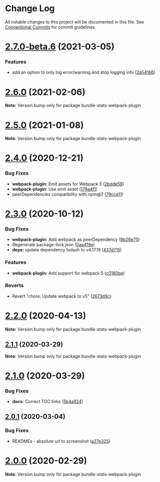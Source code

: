 # Change Log

All notable changes to this project will be documented in this file.
See [Conventional Commits](https://conventionalcommits.org) for commit guidelines.

# [2.7.0-beta.6](https://github.com/relative-ci/bundle-stats/compare/v2.6.0...v2.7.0-beta.6) (2021-03-05)


### Features

* add an option to only log error/warning and stop logging info ([2a54166](https://github.com/relative-ci/bundle-stats/commit/2a54166128cfb9180ecf69d669ab88d4da5ebb7e))





# [2.6.0](https://github.com/relative-ci/bundle-stats/compare/v2.5.0...v2.6.0) (2021-02-06)

**Note:** Version bump only for package bundle-stats-webpack-plugin





# [2.5.0](https://github.com/relative-ci/bundle-stats/compare/v2.4.0...v2.5.0) (2021-01-08)

**Note:** Version bump only for package bundle-stats-webpack-plugin





# [2.4.0](https://github.com/relative-ci/bundle-stats/compare/v2.3.0...v2.4.0) (2020-12-21)


### Bug Fixes

* **webpack-plugin:** Emit assets for Webpack 5 ([2bdde59](https://github.com/relative-ci/bundle-stats/commit/2bdde59d92bdb7533ce308b46aceedb3c1326bac))
* **webpack-plugin:** Use emit asset ([179a4f1](https://github.com/relative-ci/bundle-stats/commit/179a4f1c902cfe8785f0129e7abd525961483800))
* peerDependencies compatibility with npm@7 ([79cce11](https://github.com/relative-ci/bundle-stats/commit/79cce11e8b73618b1e2c5f1df81c35b8f03463f3))





# [2.3.0](https://github.com/relative-ci/bundle-stats/compare/v2.2.0...v2.3.0) (2020-10-12)


### Bug Fixes

* **webpack-plugin:** Add webpack as peerDependency ([8b26e75](https://github.com/relative-ci/bundle-stats/commit/8b26e75383b2f5c772ac6384d8c925a8dfe156e8))
* Regenerate package-lock.json ([0aa419e](https://github.com/relative-ci/bundle-stats/commit/0aa419e29b93f9ebebf1b8b79838d9e52044c9ef))
* **deps:** update dependency lodash to v4.17.19 ([437d715](https://github.com/relative-ci/bundle-stats/commit/437d715bcdce3da849bffc07de9b6aafc07f5d0e))


### Features

* **webpack-plugin:** Add support for webpack 5 ([c0180be](https://github.com/relative-ci/bundle-stats/commit/c0180bee22d978db72fd4f93d9d1a55c112e10a4))


### Reverts

* Revert "chore: Update webpack to v5" ([2673d9c](https://github.com/relative-ci/bundle-stats/commit/2673d9c8501b0727a6c76c59f546f97de190d560))





# [2.2.0](https://github.com/relative-ci/bundle-stats/compare/v2.1.1...v2.2.0) (2020-04-13)

**Note:** Version bump only for package bundle-stats-webpack-plugin





## [2.1.1](https://github.com/relative-ci/bundle-stats/compare/v2.1.0...v2.1.1) (2020-03-29)

**Note:** Version bump only for package bundle-stats-webpack-plugin





# [2.1.0](https://github.com/relative-ci/bundle-stats/compare/v2.0.1...v2.1.0) (2020-03-29)


### Bug Fixes

* **docs:** Correct TOC links ([5b4a924](https://github.com/relative-ci/bundle-stats/commit/5b4a924d57025ee14d277c3713a99becf49cc4df))





## [2.0.1](https://github.com/relative-ci/bundle-stats/compare/v2.0.0...v2.0.1) (2020-03-04)


### Bug Fixes

* READMEs - absolute url to screenshot ([a27e325](https://github.com/relative-ci/bundle-stats/commit/a27e325007c032fb30cc663f30e806b6e9ece498))





# [2.0.0](https://github.com/relative-ci/bundle-stats/compare/v2.0.0-rc.1...v2.0.0) (2020-02-29)

**Note:** Version bump only for package bundle-stats-webpack-plugin
